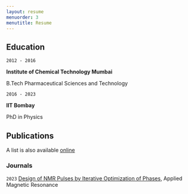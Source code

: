 ```yaml
---
layout: resume
menuorder: 3
menutitle: Resume
---
```






## Education

`2012 - 2016`

__Institute of Chemical Technology Mumbai__

B.Tech Pharmaceutical Sciences and Technology  

`2016 - 2023`

__IIT Bombay__

PhD in Physics 



## Publications

A list is also available [online](https://scholar.google.com/citations?view_op=list_works&hl=en&hl=en&user=-0NoOdkAAAAJ)

### Journals

`2023`
[Design of NMR Pulses by Iterative Optimization of Phases](https://link.springer.com/article/10.1007/s00723-023-01528-9), Applied Magnetic Resonance












<!-- ### Footer
`1994`
Article Title, Journal Title


## Currently

Current Position Description

## Awards

`2012`
Name of Award, Organization 

## Occupation

`Current`
__Current Job Title__, Current Employer 

- Task
- Task

`1994-1996`
__Current Job Title__, Current Employer 

- Task
- Task


## Presentations

`1994`
Presentation Title, Conference, <a href="https://MyWebsite.tld/presentation1">Link to Presentation</a>

### Books

`1994`
Book Title, Journal Title

`1994`
Book Title, Journal Title

Last updated: May 2013 -->


